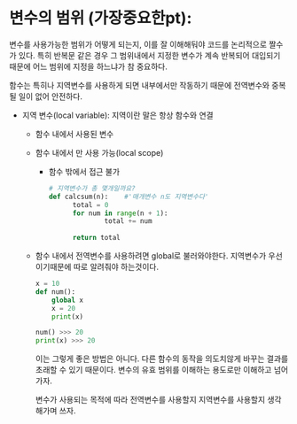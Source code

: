 # 변수의 범위 (가장중요한pt): 

변수를 사용가능한 범위가 어떻게 되는지, 이를 잘 이해해둬야 코드를 논리적으로 짤수가 있다. 특히 반복문 같은 경우 그 범위내에서 지정한 변수가 계속 반복되어 대입되기 때문에 어느 범위에 지정을 하느냐가 참 중요하다. 

함수는 특히나 지역변수를 사용하게 되면 내부에서만 작동하기 때문에 전역변수와 중복될 일이 없어 안전하다. 

- 지역 변수(local variable): 지역이란 말은 항상 함수와 연결

  - 함수 내에서 사용된 변수

  - 함수 내에서 만 사용 가능(local scope)

    - 함수 밖에서 접근 불가

      ~~~ python
      # 지역변수가 총 몇개일까요? 
      def calcsum(n):    #'매개변수 n도 지역변수다'
      		total = 0
      		for num in range(n + 1):
      				total += num
      				
      		return total
      ~~~

      

  - 함수 내에서 전역변수를 사용하려면 global로 불러와야한다. 지역변수가 우선이기때문에 따로 알려줘야 하는것이다. 

    ~~~ python
    x = 10
    def num():
    	global x
    	x = 20
    	print(x)
    
    num() >>> 20
    print(x) >>> 20
    ~~~

    이는 그렇게 좋은 방법은 아니다. 다른 함수의 동작을 의도치않게 바꾸는 결과를 초래할 수 있기 때문이다. 변수의 유효 범위를 이해하는 용도로만 이해하고 넘어가자. 

    변수가 사용되는 목적에 따라 전역변수를 사용할지 지역변수를 사용할지 생각해가며 쓰자. 